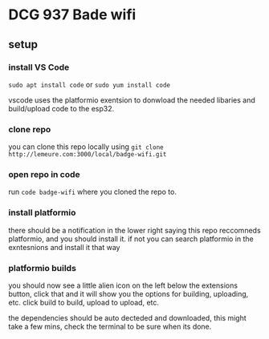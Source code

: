 # DCG 937 Bade wifi 
## setup
### install VS Code
`sudo apt install code`
or 
`sudo yum install code`

vscode uses the platformio exentsion to donwload the needed libaries and build/upload code to the esp32.

### clone repo
you can clone this repo locally using `git clone http://lemeure.com:3000/local/badge-wifi.git`

### open repo in code
run `code badge-wifi` where you cloned the repo to.

### install platformio
there should be a notification in the lower right saying this repo reccomneds platformio, and you should install it.
if not you can search platformio in the exntesnions and install it that way

### platformio builds
you should now see a little alien icon on the left below the extensions button, click that and it will show you the options for building, uploading, etc.
click build to build, upload to upload, etc.

the dependencies should be auto decteded and downloaded, this might take a few mins, check the terminal to be sure when its done.